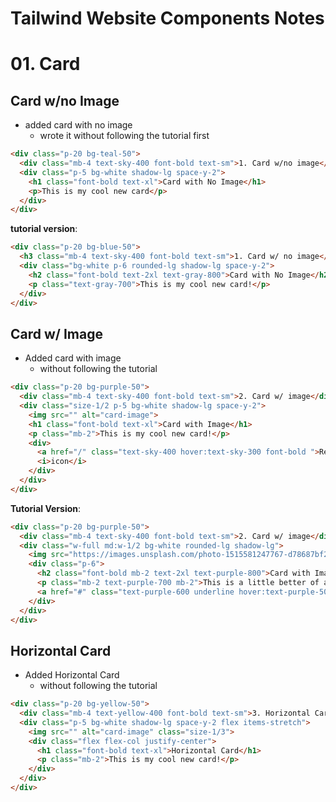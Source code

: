 # Tailwind Website Components Notes

# 01. Card
## Card w/no Image
- added card with no image
  - wrote it without following the tutorial first
``` HTML
<div class="p-20 bg-teal-50">
  <div class="mb-4 text-sky-400 font-bold text-sm">1. Card w/no image</div>
  <div class="p-5 bg-white shadow-lg space-y-2">
    <h1 class="font-bold text-xl">Card with No Image</h1>
    <p>This is my cool new card</p>
  </div>
</div>
```
**tutorial version**:
``` HTML
<div class="p-20 bg-blue-50">
  <h3 class="mb-4 text-sky-400 font-bold text-sm">1. Card w/ no image</h3>
  <div class="bg-white p-6 rounded-lg shadow-lg space-y-2">
    <h2 class="font-bold text-2xl text-gray-800">Card with No Image</h2>
    <p class="text-gray-700">This is my cool new card!</p>
  </div>
</div>
```

## Card w/ Image
- Added card with image
  - without following the tutorial
``` HTML
<div class="p-20 bg-purple-50">
  <div class="mb-4 text-sky-400 font-bold text-sm">2. Card w/ image</div>
  <div class="size-1/2 p-5 bg-white shadow-lg space-y-2">
    <img src="" alt="card-image">
    <h1 class="font-bold text-xl">Card with Image</h1>
    <p class="mb-2">This is my cool new card!</p>
    <div>
      <a href="/" class="text-sky-400 hover:text-sky-300 font-bold ">Read More</a>
      <i>icon</i>
    </div>
  </div>
</div>
``` 
**Tutorial Version**:
``` HTML
<div class="p-20 bg-purple-50">
  <div class="mb-4 text-sky-400 font-bold text-sm">2. Card w/ image</div>
  <div class="w-full md:w-1/2 bg-white rounded-lg shadow-lg">
    <img src="https://images.unsplash.com/photo-1515581247767-d78687bf2254?q=80&w=1032&auto=format&fit=crop&ixlib=rb-4.0.3&ixid=M3wxMjA3fDB8MHxwaG90by1wYWdlfHx8fGVufDB8fHx8fA%3D%3D" alt="desert" class="rounded-t-lg"/>
    <div class="p-6">
      <h2 class="font-bold mb-2 text-2xl text-purple-800">Card with Image</h2>
      <p class="mb-2 text-purple-700 mb-2">This is a little better of a card!</p>
      <a href="#" class="text-purple-600 underline hover:text-purple-500 font-bold text-sm">Read More 👉</a>
    </div>
  </div>
</div>
```

## Horizontal Card
- Added Horizontal Card
  - without following the tutorial
``` HTML
<div class="p-20 bg-yellow-50">
  <div class="mb-4 text-yellow-400 font-bold text-sm">3. Horizontal Card</div>
  <div class="p-5 bg-white shadow-lg space-y-2 flex items-stretch">
    <img src="" alt="card-image" class="size-1/3">
    <div class="flex flex-col justify-center">
      <h1 class="font-bold text-xl">Horizontal Card</h1>
      <p class="mb-2">This is my cool new card!</p>
    </div>
  </div>
</div>
```